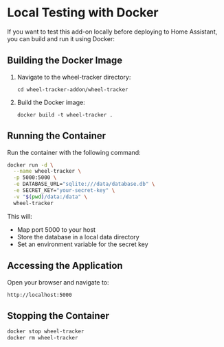 # Local Testing with Docker

If you want to test this add-on locally before deploying to Home Assistant, you can build and run it using Docker:

## Building the Docker Image

1. Navigate to the wheel-tracker directory:
   ```
   cd wheel-tracker-addon/wheel-tracker
   ```

2. Build the Docker image:
   ```
   docker build -t wheel-tracker .
   ```

## Running the Container

Run the container with the following command:

```bash
docker run -d \
  --name wheel-tracker \
  -p 5000:5000 \
  -e DATABASE_URL="sqlite:///data/database.db" \
  -e SECRET_KEY="your-secret-key" \
  -v "$(pwd)/data:/data" \
  wheel-tracker
```

This will:
- Map port 5000 to your host
- Store the database in a local data directory
- Set an environment variable for the secret key

## Accessing the Application

Open your browser and navigate to:
```
http://localhost:5000
```

## Stopping the Container

```bash
docker stop wheel-tracker
docker rm wheel-tracker
``` 
